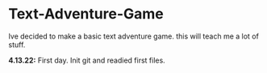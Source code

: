 # Text-Adventure-Game
Ive decided to make a basic text adventure game. this will teach me a lot of stuff.


**4.13.22:**
First day. Init git and readied first files.